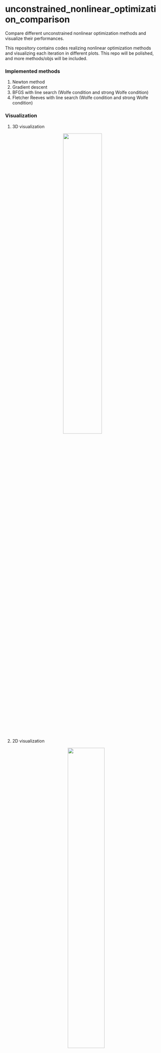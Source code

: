 # unconstrained_nonlinear_optimization_comparison
Compare different unconstrained nonlinear optimization methods and visualize their performances.



This repository contains codes realizing nonlinear optimization methods and visualizing each iteration in different plots. This repo will be polished, and more methods/objs will be included.



### Implemented methods

1. Newton method
2. Gradient descent
3. BFGS with line search (Wolfe condition and strong Wolfe condition)
4. Fletcher Reeves with line search (Wolfe condition and strong Wolfe condition)



### Visualization

1. 3D visualization

<p align="center">
  <img src="https://github.com/zhengang-zhong/nonlinear_optimization_comparison/blob/main/fig/fig1.png" width="50%">
</P>

2. 2D visualization

   <p align="center">
     <img src="https://github.com/zhengang-zhong/nonlinear_optimization_comparison/blob/main/fig/fig2.png" width="50%">
   </P>

3. Convergence rate

4. <p align="center">
     <img src="https://github.com/zhengang-zhong/nonlinear_optimization_comparison/blob/main/fig/fig3.png" width="50%">
   </P>
